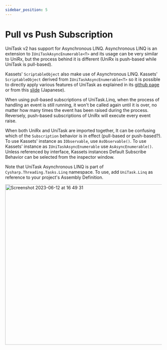 ```yaml
---
sidebar_position: 5
---
```


# Pull vs Push Subscription

UniTask v2 has support for Asynchronous LINQ.
Asynchronous LINQ is an extension to `IUniTaskAsyncEnumerable<T>` and its usage can be very similar to UniRx,
but the process behind it is different (UniRx is push-based while UniTask is pull-based).

Kassets' `ScriptableObject` also make use of Asynchronous LINQ.
Kassets' `ScriptableObject` derived from `IUniTaskAsyncEnumerable<T>` so it is possible to directly apply
various features of UniTask as explained in its [github page](https://github.com/Cysharp/UniTask#asyncenumerable-and-async-linq) or from this [slide](https://speakerdeck.com/torisoup/unitask2020?slide=110) (Japanese).

When using pull-based subscriptions of UniTask.Linq, when the process of handling an event is still running,
it won't be called again until it is over, no matter how many times the event has been raised during the process.
Reversely, push-based subscriptions of UniRx will execute every event raise.

When both UniRx and UniTask are imported together, It can be confusing which of the `Subscription` behavior is in effect (pull-based or push-based?).
To use Kassets' instance as `IObservable`, use `AsObservable()`.
To use Kassets' instance as `IUniTaskAsyncEnumerable` use `AsAsyncEnumerable()`.
Unless referenced by interface, Kassets instances Default Subscribe Behavior can be selected from the inspector window.

Note that UniTask Asynchronous LINQ is part of `Cysharp.Threading.Tasks.Linq` namespace.
To use, add `UniTask.Linq` as reference to your project's Assembly Definition.

<img width="514" alt="Screenshot 2023-06-12 at 16 49 31" src="https://github.com/kadinche/Kassets/assets/1290720/dea3da9d-cc3e-45a2-82a5-e590cfca84ee"></img>

